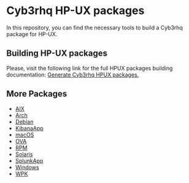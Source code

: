 # Cyb3rhq HP-UX packages

In this repository, you can find the necessary tools to build a Cyb3rhq package for HP-UX.

## Building HP-UX packages

Please, visit the following link for the full HPUX packages building documentation: [Generate Cyb3rhq HPUX packages.](https://documentation.wazuh.com/current/development/packaging/generate-hpux-package.html)

## More Packages

- [AIX](/aix/README.md)
- [Arch](/arch/README.md)
- [Debian](/debs/README.md)
- [KibanaApp](/cyb3rhqapp/README.md)
- [macOS](/macos/README.md)
- [OVA](/ova/README.md)
- [RPM](/rpms/README.md)
- [Solaris](/solaris/README.md)
- [SplunkApp](/splunkapp/README.md)
- [Windows](/windows/README.md)
- [WPK](/wpk/README.md)